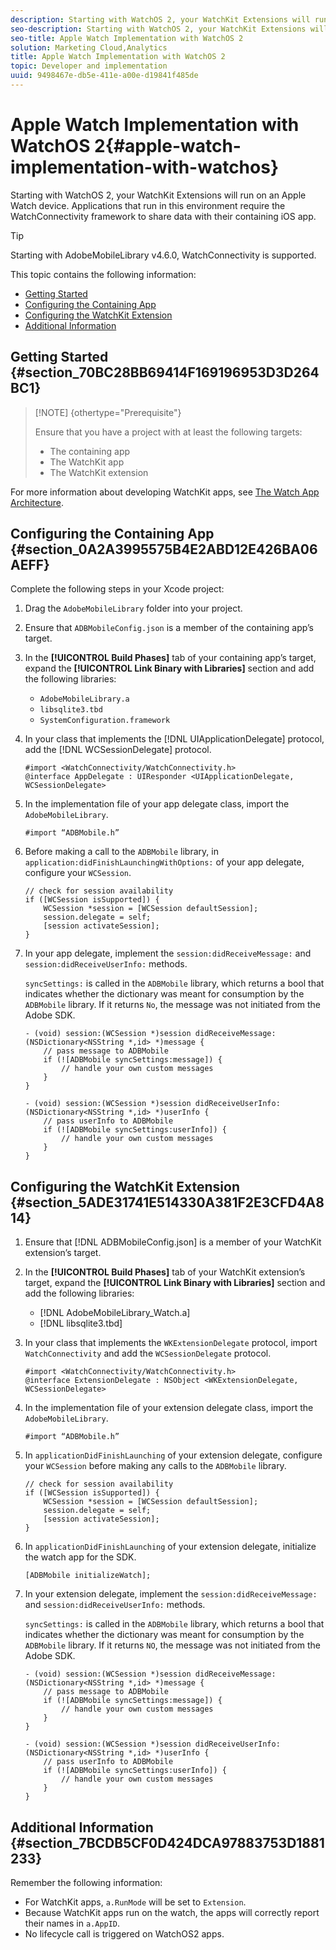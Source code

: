 ```yaml
---
description: Starting with WatchOS 2, your WatchKit Extensions will run on an Apple Watch device. Applications that run in this environment require the WatchConnectivity framework to share data with their containing iOS app.
seo-description: Starting with WatchOS 2, your WatchKit Extensions will run on an Apple Watch device. Applications that run in this environment require the WatchConnectivity framework to share data with their containing iOS app.
seo-title: Apple Watch Implementation with WatchOS 2
solution: Marketing Cloud,Analytics
title: Apple Watch Implementation with WatchOS 2
topic: Developer and implementation
uuid: 9498467e-db5e-411e-a00e-d19841f485de
---
```


# Apple Watch Implementation with WatchOS 2{#apple-watch-implementation-with-watchos}

Starting with WatchOS 2, your WatchKit Extensions will run on an Apple Watch device. Applications that run in this environment require the WatchConnectivity framework to share data with their containing iOS app.

>[!TIP]
>
>Starting with AdobeMobileLibrary v4.6.0, WatchConnectivity is supported.

This topic contains the following information:

* [Getting Started](apple-watch-implementation-watchkit.md#section_70BC28BB69414F169196953D3D264BC1) 
* [Configuring the Containing App](apple-watch-implementation-watchkit.md#section_0A2A3995575B4E2ABD12E426BA06AEFF) 
* [Configuring the WatchKit Extension](apple-watch-implementation-watchkit.md#section_5ADE31741E514330A381F2E3CFD4A814) 
* [Additional Information](apple-watch-implementation-watchkit.md#section_7BCDB5CF0D424DCA97883753D1881233)

## Getting Started {#section_70BC28BB69414F169196953D3D264BC1}

>[!NOTE] {othertype="Prerequisite"}
>
>Ensure that you have a project with at least the following targets: 
>
>* The containing app 
>* The WatchKit app 
>* The WatchKit extension 
>

For more information about developing WatchKit apps, see [The Watch App Architecture](https://developer.apple.com/library/ios/documentation/General/Conceptual/WatchKitProgrammingGuide/DesigningaWatchKitApp.html#//apple_ref/doc/uid/TP40014969-CH3-SW1).

## Configuring the Containing App {#section_0A2A3995575B4E2ABD12E426BA06AEFF}

Complete the following steps in your Xcode project:

1. Drag the `AdobeMobileLibrary` folder into your project. 
1. Ensure that `ADBMobileConfig.json` is a member of the containing app’s target. 
1. In the **[!UICONTROL Build Phases]** tab of your containing app’s target, expand the **[!UICONTROL Link Binary with Libraries]** section and add the following libraries:

    * `AdobeMobileLibrary.a` 
    * `libsqlite3.tbd` 
    * `SystemConfiguration.framework`

1. In your class that implements the [!DNL UIApplicationDelegate] protocol, add the [!DNL WCSessionDelegate] protocol.

   ```
   #import <WatchConnectivity/WatchConnectivity.h> 
   @interface AppDelegate : UIResponder <UIApplicationDelegate, WCSessionDelegate>
   ```

1. In the implementation file of your app delegate class, import the `AdobeMobileLibrary`.

   ```
   #import “ADBMobile.h”
   ```

1. Before making a call to the `ADBMobile` library, in `application:didFinishLaunchingWithOptions:` of your app delegate, configure your `WCSession`.

   ```
   // check for session availability 
   if ([WCSession isSupported]) { 
       WCSession *session = [WCSession defaultSession]; 
       session.delegate = self; 
       [session activateSession]; 
   }
   ```

1. In your app delegate, implement the `session:didReceiveMessage:` and `session:didReceiveUserInfo:` methods.

   `syncSettings:` is called in the `ADBMobile` library, which returns a bool that indicates whether the dictionary was meant for consumption by the `ADBMobile` library. If it returns `No`, the message was not initiated from the Adobe SDK.

   ```
   - (void) session:(WCSession *)session didReceiveMessage:(NSDictionary<NSString *,id> *)message { 
       // pass message to ADBMobile 
       if (![ADBMobile syncSettings:message]) { 
           // handle your own custom messages 
       } 
   } 
    
   - (void) session:(WCSession *)session didReceiveUserInfo:(NSDictionary<NSString *,id> *)userInfo { 
       // pass userInfo to ADBMobile 
       if (![ADBMobile syncSettings:userInfo]) { 
           // handle your own custom messages 
       } 
   } 
   
   ```

## Configuring the WatchKit Extension {#section_5ADE31741E514330A381F2E3CFD4A814}

1. Ensure that [!DNL ADBMobileConfig.json] is a member of your WatchKit extension’s target. 
1. In the **[!UICONTROL Build Phases]** tab of your WatchKit extension’s target, expand the **[!UICONTROL Link Binary with Libraries]** section and add the following libraries:

    * [!DNL AdobeMobileLibrary_Watch.a] 
    * [!DNL libsqlite3.tbd]

1. In your class that implements the `WKExtensionDelegate` protocol, import `WatchConnectivity` and add the `WCSessionDelegate` protocol.

   ```
   #import <WatchConnectivity/WatchConnectivity.h> 
   @interface ExtensionDelegate : NSObject <WKExtensionDelegate, WCSessionDelegate>
   ```

1. In the implementation file of your extension delegate class, import the `AdobeMobileLibrary`.

   ```
   #import “ADBMobile.h”
   ```

1. In `applicationDidFinishLaunching` of your extension delegate, configure your `WCSession` before making any calls to the `ADBMobile` library.

   ```
   // check for session availability 
   if ([WCSession isSupported]) { 
       WCSession *session = [WCSession defaultSession]; 
       session.delegate = self; 
       [session activateSession]; 
   }
   ```

1. In `applicationDidFinishLaunching` of your extension delegate, initialize the watch app for the SDK.

   ```
   [ADBMobile initializeWatch];
   ```

1. In your extension delegate, implement the `session:didReceiveMessage:` and `session:didReceiveUserInfo:` methods.

   `syncSettings:` is called in the `ADBMobile` library, which returns a bool that indicates whether the dictionary was meant for consumption by the `ADBMobile` library. If it returns `NO`, the message was not initiated from the Adobe SDK.

   ```
   - (void) session:(WCSession *)session didReceiveMessage:(NSDictionary<NSString *,id> *)message { 
       // pass message to ADBMobile 
       if (![ADBMobile syncSettings:message]) { 
           // handle your own custom messages 
       } 
   } 
    
   - (void) session:(WCSession *)session didReceiveUserInfo:(NSDictionary<NSString *,id> *)userInfo { 
       // pass userInfo to ADBMobile 
       if (![ADBMobile syncSettings:userInfo]) { 
           // handle your own custom messages 
       } 
   } 
   
   ```

## Additional Information {#section_7BCDB5CF0D424DCA97883753D1881233}

Remember the following information:

* For WatchKit apps, `a.RunMode` will be set to `Extension`. 
* Because WatchKit apps run on the watch, the apps will correctly report their names in `a.AppID`. 
* No lifecycle call is triggered on WatchOS2 apps.

